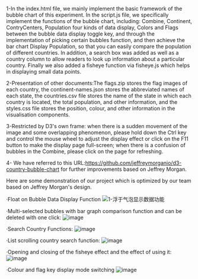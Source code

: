 1-In the index.html file, we mainly implement the basic framework of the bubble chart of this experiment. In the script.js file, we specifically implement the functions of the bubble chart, including: Combine, Continent, ContryCenters, Population four kinds of data display, Colors and Flags between the bubble data display toggle key, and through the implementation of picking certain bubbles function, and then achieve the bar chart Display Population, so that you can easily compare the population of different countries. In addition, a search box was added as well as a country column to allow readers to look up information about a particular country. Finally we also added a fisheye function via fisheye.js which helps in displaying small data points.

2-Presentation of other documents:The flags.zip stores the flag images of each country, the continent-names.json stores the abbreviated names of each state, the countries.csv file stores the name of the state in which each country is located, the total population, and other information, and the styles.css file stores the position, colour, and other information in the visualisation components.

3-Restricted by D3's own frame: when there is a sudden movement of the image and some overlapping phenomenon, please hold down the Ctrl key and control the mouse wheel to adjust the display effect or click on the F11 button to make the display page full-screen; when there is a confusion of bubbles in the Combine, please click on the page for refreshing.

4- We have referred to this URL:https://github.com/jeffreymorganio/d3-country-bubble-chart for further improvements based on Jeffrey Morgan.

Here are some demonstration of our project which is optimized by our team based on Jeffrey Morgan's design.

·Float on Bubble Data Display Function
![1-浮于气泡显示数据功能](https://github.com/WEllin06/A-Bubble-Chart-With-Tremendous-Function-/assets/131169223/1d85ed8f-9a79-45cf-8812-d24fd3690421)


·Multi-selected bubbles with bar graph comparison function and can be deleted with one click:
![image](https://github.com/WEllin06/A-Bubble-Chart-With-Tremendous-Function-/blob/main/2-%E5%A4%9A%E9%80%89%E6%B0%94%E6%B3%A1%E4%B8%8E%E5%8F%AF%E6%9F%B1%E7%8A%B6%E5%9B%BE%E5%AF%B9%E6%AF%94%E5%8A%9F%E8%83%BD%E4%B8%94%E5%8F%AF%E4%B8%80%E9%94%AE%E5%88%A0%E9%99%A4%E5%8A%9F%E8%83%BD.gif)

·Search Country Functions:
![image](https://github.com/WEllin06/A-Bubble-Chart-With-Tremendous-Function-/blob/main/4-%E5%88%97%E8%A1%A8%E6%BB%9A%E5%8A%A8%E6%9F%A5%E8%AF%A2%E5%9B%BD%E5%AE%B6%E5%8A%9F%E8%83%BD.gif)

·List scrolling country search function:
![image](https://github.com/WEllin06/A-Bubble-Chart-With-Tremendous-Function-/assets/131169223/0f656b21-c50c-4800-86ae-abe110a9eb14)

·Opening and closing of the fisheye effect and the effect of using it:
![image](https://github.com/WEllin06/A-Bubble-Chart-With-Tremendous-Function-/blob/main/5-%E9%B1%BC%E7%9C%BC%E6%95%88%E6%9E%9C%E7%9A%84%E5%BC%80%E9%97%AD%E4%B8%8E%E4%BD%BF%E7%94%A8%E6%95%88%E6%9E%9C.gif)

·Colour and flag key display mode switching
![image](https://github.com/WEllin06/A-Bubble-Chart-With-Tremendous-Function-/blob/main/6-%E9%A2%9C%E8%89%B2%E4%B8%8E%E5%9B%BD%E6%97%97%E9%94%AE%E7%9A%84%E6%98%BE%E7%A4%BA%E6%A8%A1%E5%BC%8F%E5%88%87%E6%8D%A2.gif)

